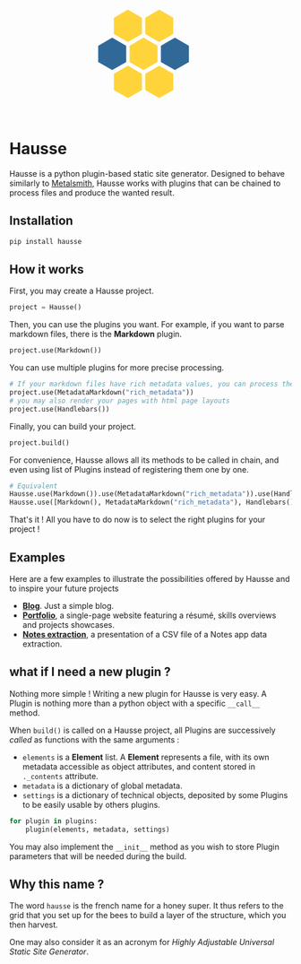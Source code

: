 <center>
<svg xmlns="http://www.w3.org/2000/svg" xmlns:xlink="http://www.w3.org/1999/xlink" width="236px" height="236">
    <polygon 
            points="24.8,22 37.3,29.2 37.3,43.7 24.8,50.9 12.3,43.7 12.3,29.2" 
            fill="#306998" stroke="ffd743" style="transform: scale(2) translateY(25px);"/>
    <polygon 
            points="24.8,22 37.3,29.2 37.3,43.7 24.8,50.9 12.3,43.7 12.3,29.2" 
            fill="#ffd43b" stroke="ffd743" style="transform: scale(2) translateX(28px) translateY(25px);"/>
    <polygon 
            points="24.8,22 37.3,29.2 37.3,43.7 24.8,50.9 12.3,43.7 12.3,29.2" 
            fill="#ffd43b" stroke="ffd743" style="transform: scale(2) translateX(14px)"/>
    <polygon 
            points="24.8,22 37.3,29.2 37.3,43.7 24.8,50.9 12.3,43.7 12.3,29.2" 
            fill="#ffd43b" stroke="ffd743" style="transform: scale(2) translateX(42px)"/>
    <polygon 
            points="24.8,22 37.3,29.2 37.3,43.7 24.8,50.9 12.3,43.7 12.3,29.2" 
            fill="#ffd43b" stroke="ffd743" style="transform: scale(2) translateX(14px) translateY(50px);"/>
    <polygon 
            points="24.8,22 37.3,29.2 37.3,43.7 24.8,50.9 12.3,43.7 12.3,29.2" 
            fill="#ffd43b" stroke="ffd743" style="transform: scale(2) translateX(42px) translateY(50px);"/>
    <polygon 
            points="24.8,22 37.3,29.2 37.3,43.7 24.8,50.9 12.3,43.7 12.3,29.2" 
            fill="#306998" stroke="ffd743" style="transform: scale(2) translateX(56px) translateY(25px);"/>
</svg>
</center>

# Hausse

Hausse is a python plugin-based static site generator. Designed to behave similarly to [Metalsmith](https://github.com/segmentio/metalsmith), Hausse works with plugins that can be chained to process files and produce the wanted result.

## Installation

```bash
pip install hausse
```

## How it works

First, you may create a Hausse project.

```python
project = Hausse()
```

Then, you can use the plugins you want. For example, if you want to parse markdown files, there is the **Markdown** plugin.

```python
project.use(Markdown())
```

You can use multiple plugins for more precise processing.

```python
# If your markdown files have rich metadata values, you can process them too
project.use(MetadataMarkdown("rich_metadata"))
# you may also render your pages with html page layouts
project.use(Handlebars())
```

Finally, you can build your project.

```python
project.build()
```

For convenience, Hausse allows all its methods to be called in chain, and even using list of Plugins instead of registering them one by one.

```python
# Equivalent
Hausse.use(Markdown()).use(MetadataMarkdown("rich_metadata")).use(Handlebars()).build()
Hausse.use([Markdown(), MetadataMarkdown("rich_metadata"), Handlebars()]).build()
```

That's it ! All you have to do now is to select the right plugins for your project !

## Examples

Here are a few examples to illustrate the possibilities offered by Hausse and to inspire your future projects

- **[Blog](examples/blog)**. Just a simple blog.
- **[Portfolio](examples/portfolio)**, a single-page website featuring a résumé, skills overviews and projects showcases.
- **[Notes extraction](examples/notes)**, a presentation of a CSV file of a Notes app data extraction.

## what if I need a new plugin ?

Nothing more simple ! Writing a new plugin for Hausse is very easy. A Plugin is nothing more than a python object with a specific `__call__` method.

When `build()` is called on a Hausse project, all Plugins are successively _called_ as functions with the same arguments :

- `elements` is a **Element** list. A **Element** represents a file, with its own metadata accessible as object attributes, and content stored in `._contents` attribute.
- `metadata` is a dictionary of global metadata.
- `settings` is a dictionary of technical objects, deposited by some Plugins to be easily usable by others plugins.

```python
for plugin in plugins:
	plugin(elements, metadata, settings)
```

You may also implement the `__init__` method as you wish to store Plugin parameters that will be needed during the build.

## Why this name ?

The word `hausse` is the french name for a honey super. It thus refers to the grid that you set up for the bees to build a layer of the structure, which you then harvest.

One may also consider it as an acronym for _Highly Adjustable Universal Static Site Generator_.